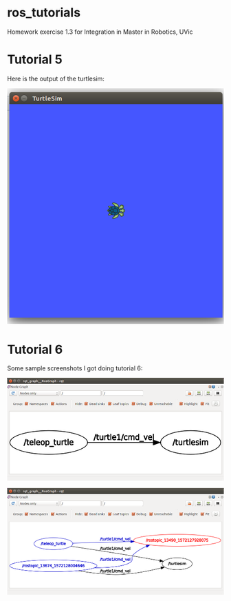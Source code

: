 # ros_tutorials
Homework exercise 1.3 for Integration in Master in Robotics, UVic

# Tutorial 5
Here is the output of the turtlesim:

![Turtle sim](/media/turtlesim.png)

# Tutorial 6

Some sample screenshots I got doing tutorial 6:

![rqt_graph initial](/media/rqt_graph.png)


![rqt_graph final](/media/rqt_graph2.png)
